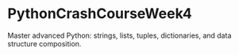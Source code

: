# PythonCrashCourseWeek4
Master advanced Python: strings, lists, tuples, dictionaries, and data structure composition.
